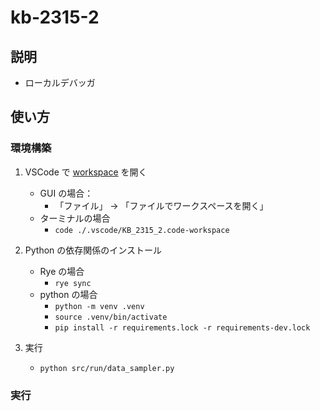 # kb-2315-2

## 説明

- ローカルデバッガ

## 使い方

### 環境構築

1. VSCode で [workspace](./.vscode/KB_2315_2.code-workspace) を開く

   - GUI の場合：
     - 「ファイル」 → 「ファイルでワークスペースを開く」
   - ターミナルの場合
     - `code ./.vscode/KB_2315_2.code-workspace`

2. Python の依存関係のインストール
   - Rye の場合
     - `rye sync`
   - python の場合
     - `python -m venv .venv`
     - `source .venv/bin/activate`
     - `pip install -r requirements.lock -r requirements-dev.lock`

3. 実行
    - `python src/run/data_sampler.py`

### 実行
